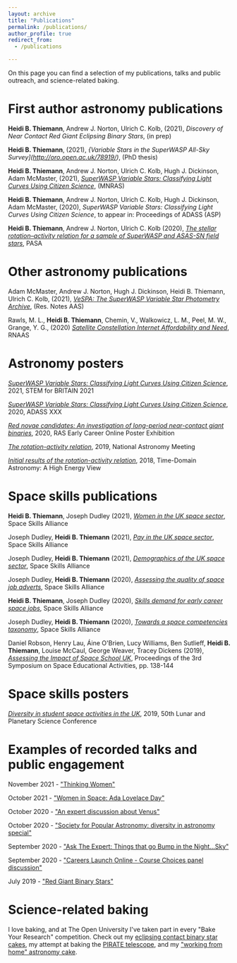 ```yaml
---
layout: archive
title: "Publications"
permalink: /publications/
author_profile: true
redirect_from: 
  - /publications

---
```


On this page you can find a selection of my publications, talks and public outreach, and science-related baking.

First author astronomy publications
======

**Heidi B. Thiemann**, Andrew J. Norton, Ulrich C. Kolb, (2021), _Discovery of Near Contact Red Giant Eclipsing Binary Stars_, (in prep)

**Heidi B. Thiemann**, (2021), _{Variable Stars in the SuperWASP All-Sky Survey](http://oro.open.ac.uk/78919/)_, (PhD thesis)

**Heidi B. Thiemann**, Andrew J. Norton, Ulrich C. Kolb, Hugh J. Dickinson, Adam McMaster, (2021), _[SuperWASP Variable Stars: Classifying Light Curves Using Citizen Science](https://academic.oup.com/mnras/article/502/1/1299/6105327)_, (MNRAS)

**Heidi B. Thiemann**, Andrew J. Norton, Ulrich C. Kolb, Hugh J. Dickinson, Adam McMaster, (2020), _SuperWASP Variable Stars: Classifying Light Curves Using Citizen Science_, to appear in: Proceedings of ADASS (ASP)

**Heidi B. Thiemann**, Andrew J. Norton, Ulrich C. Kolb (2020), _[The stellar rotation–activity relation for a sample of SuperWASP and ASAS-SN field stars](https://www.cambridge.org/core/journals/publications-of-the-astronomical-society-of-australia/article/stellar-rotationactivity-relation-for-a-sample-of-superwasp-and-asassn-field-stars/0B2772DE14A99FC44E73F32704D3FA8B)_, PASA

Other astronomy publications
======

Adam McMaster, Andrew J. Norton, Hugh J. Dickinson, Heidi B. Thiemann, Ulrich C. Kolb, (2021), _[VeSPA: The SuperWASP Variable Star Photometry Archive](https://iopscience.iop.org/article/10.3847/2515-5172/ac2de8/meta)_, (Res. Notes AAS)

Rawls, M. L., **Heidi B. Thiemann**, Chemin, V., Walkowicz, L. M., Peel, M. W., Grange, Y. G., (2020) _[Satellite Constellation Internet Affordability and Need](https://iopscience.iop.org/article/10.3847/2515-5172/abc48e)_, RNAAS


Astronomy posters
======
_[SuperWASP Variable Stars: Classifying Light Curves Using Citizen Science](https://stemforbritain.org.uk/wp-content/uploads/2021/03/HEIDI_THIEMANN_2021_POSTER.pdf)_, 2021, STEM for BRITAIN 2021

_[SuperWASP Variable Stars: Classifying Light Curves Using Citizen Science](https://adass2020.es/static/ftp/P7-166/P7-166.pdf)_, 2020, ADASS XXX

_[Red novae candidates: An investigation of long-period near-contact giant binaries](https://ras.ac.uk/poster-contest/heidi-thiemann)_, 2020, RAS Early Career Online Poster Exhibition

_[The rotation-activity relation](https://nam2019.org/posters/details/32/160)_, 2019, National Astronomy Meeting

_[Initial results of the rotation-activity relation](https://www.cosmos.esa.int/documents/332006/1602912/AbstractBook.pdf)_, 2018, Time-Domain Astronomy: A High Energy View


Space skills publications
======
**Heidi B. Thiemann**, Joseph Dudley (2021), _[Women in the UK space sector](https://spaceskills.org/women-report)_, Space Skills Alliance

Joseph Dudley, **Heidi B. Thiemann** (2021), _[Pay in the UK space sector](https://spaceskills.org/census-pay)_, Space Skills Alliance

Joseph Dudley, **Heidi B. Thiemann** (2021), _[Demographics of the UK space sector](https://spaceskills.org/census)_, Space Skills Alliance

Joseph Dudley, **Heidi B. Thiemann** (2020), _[Assessing the quality of space job adverts](https://spaceskills.org/job-advert-quality)_, Space Skills Alliance

**Heidi B. Thiemann**, Joseph Dudley (2020), _[Skills demand for early career space jobs](https://spaceskills.org/skills-demand-for-early-career-space-jobs)_, Space Skills Alliance

Joseph Dudley, **Heidi B. Thiemann** (2020), _[Towards a space competencies taxonomy](https://spaceskills.org/towards-a-space-competencies-taxonomy)_, Space Skills Alliance

Daniel Robson, Henry Lau, Áine O'Brien, Lucy Williams, Ben Sutlieff, **Heidi B. Thiemann**, Louise McCaul, George Weaver, Tracey Dickens (2019), _[Assessing the Impact of Space School UK](https://arxiv.org/abs/2006.06680)_, Proceedings of the 3rd Symposium on Space Educational Activities, pp. 138-144


Space skills posters
======

_[Diversity in student space activities in the UK](https://www.hou.usra.edu/meetings/lpsc2019/eposter/2380.pdf)_, 2019, 50th Lunar and Planetary Science Conference



Examples of recorded talks and public engagement
======
November 2021 - ["Thinking Women"](https://www.youtube.com/watch?v=rirh_ZpfEn0)

October 2021 - ["Women in Space: Ada Lovelace Day"](https://www.youtube.com/watch?v=kydB42Cy2Kw)

October 2020 - ["An expert discussion about Venus"](https://www.youtube.com/watch?v=dhhvbOaayhY)

October 2020 - ["Society for Popular Astronomy: diversity in astronomy special"](https://www.facebook.com/watch/live/?v=615513355794974&ref=watch_permalink)

September 2020 - ["Ask The Expert: Things that go Bump in the Night...Sky"](https://www.youtube.com/watch?v=fX1lfwIrHI4&list=PLar-D-A84stgVg2wxjDQaH1eAUDPdhRc3&index=8)

September 2020 - ["Careers Launch Online - Course Choices panel discussion"](https://www.youtube.com/watch?v=qWP9EmgGhpU)

July 2019 - ["Red Giant Binary Stars"](https://www.youtube.com/watch?v=DbuOpXI202E)


Science-related baking
======

I love baking, and at The Open University I've taken part in every "Bake Your Research" competition. Check out my [eclipsing contact binary star cakes](https://twitter.com/heidi_teaman/status/1050045772371283979/photo/3), my attempt at baking the [PIRATE telescope](https://twitter.com/heidi_teaman/status/1194254321266896896), and my ["working from home" astronomy cake](https://twitter.com/heidi_teaman/status/1327645256607821830?s=20).
